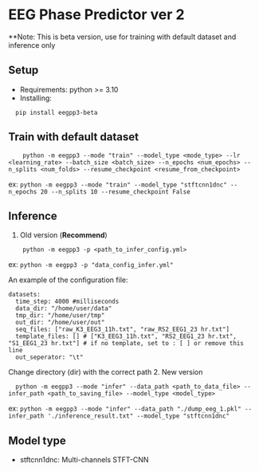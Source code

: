 # EEG Phase Predictor ver 2

**Note: This is beta version, use for training with default dataset and inference only

## Setup

- Requirements: python >= 3.10
- Installing:

```aiignore
  pip install eegpp3-beta
```

## Train with default dataset

```aiignore
    python -m eegpp3 --mode "train" --model_type <mode_type> --lr <learning_rate> --batch_size <batch_size> --n_epochs <num_epochs> --n_splits <num_folds> --resume_checkpoint <resume_from_checkpoint>
```

ex: `python -m eegpp3 --mode "train" --model_type "stftcnn1dnc" --n_epochs 20 --n_splits 10 --resume_checkpoint False`

## Inference

1. Old version (**Recommend**)

```aiignore
    python -m eegpp3 -p <path_to_infer_config.yml>
```

ex: `python -m eegpp3 -p "data_config_infer.yml"`

An example of the configuration file:
```
datasets:
  time_step: 4000 #milliseconds
  data_dir: "/home/user/data"
  tmp_dir: "/home/user/tmp"
  out_dir: "/home/user/out"
  seq_files: ["raw_K3_EEG3_11h.txt", "raw_RS2_EEG1_23 hr.txt"]
  template_files: [] # ["K3_EEG3_11h.txt", "RS2_EEG1_23 hr.txt", "S1_EEG1_23 hr.txt"] # if no template, set to : [ ] or remove this line
  out_seperator: "\t"
```
Change directory (dir) with the correct path
2. New version

```aiignore
  python -m eegpp3 --mode "infer" --data_path <path_to_data_file> --infer_path <path_to_saving_file> --model_type <model_type>
```

ex:
`python -m eegpp3 --mode "infer" --data_path "./dump_eeg_1.pkl" --infer_path './inference_result.txt" --model_type "stftcnn1dnc"`

## Model type

- stftcnn1dnc: Multi-channels STFT-CNN
